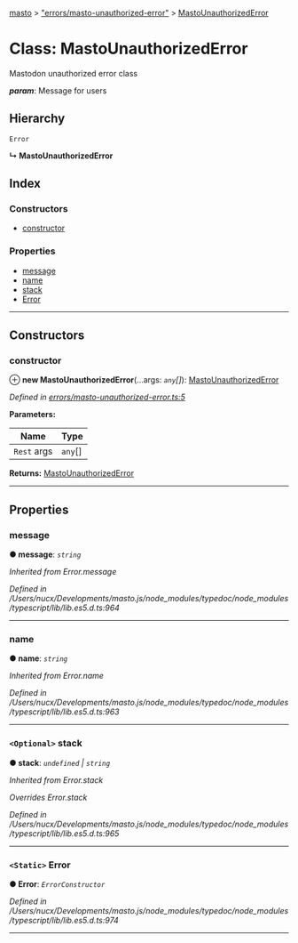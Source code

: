 [masto](../README.md) > ["errors/masto-unauthorized-error"](../modules/_errors_masto_unauthorized_error_.md) > [MastoUnauthorizedError](../classes/_errors_masto_unauthorized_error_.mastounauthorizederror.md)

# Class: MastoUnauthorizedError

Mastodon unauthorized error class

*__param__*: Message for users

## Hierarchy

 `Error`

**↳ MastoUnauthorizedError**

## Index

### Constructors

* [constructor](_errors_masto_unauthorized_error_.mastounauthorizederror.md#constructor)

### Properties

* [message](_errors_masto_unauthorized_error_.mastounauthorizederror.md#message)
* [name](_errors_masto_unauthorized_error_.mastounauthorizederror.md#name)
* [stack](_errors_masto_unauthorized_error_.mastounauthorizederror.md#stack)
* [Error](_errors_masto_unauthorized_error_.mastounauthorizederror.md#error)

---

## Constructors

<a id="constructor"></a>

###  constructor

⊕ **new MastoUnauthorizedError**(...args: *`any`[]*): [MastoUnauthorizedError](_errors_masto_unauthorized_error_.mastounauthorizederror.md)

*Defined in [errors/masto-unauthorized-error.ts:5](https://github.com/neet/masto.js/blob/390e749/src/errors/masto-unauthorized-error.ts#L5)*

**Parameters:**

| Name | Type |
| ------ | ------ |
| `Rest` args | `any`[] |

**Returns:** [MastoUnauthorizedError](_errors_masto_unauthorized_error_.mastounauthorizederror.md)

___

## Properties

<a id="message"></a>

###  message

**● message**: *`string`*

*Inherited from Error.message*

*Defined in /Users/nucx/Developments/masto.js/node_modules/typedoc/node_modules/typescript/lib/lib.es5.d.ts:964*

___
<a id="name"></a>

###  name

**● name**: *`string`*

*Inherited from Error.name*

*Defined in /Users/nucx/Developments/masto.js/node_modules/typedoc/node_modules/typescript/lib/lib.es5.d.ts:963*

___
<a id="stack"></a>

### `<Optional>` stack

**● stack**: *`undefined` \| `string`*

*Inherited from Error.stack*

*Overrides Error.stack*

*Defined in /Users/nucx/Developments/masto.js/node_modules/typedoc/node_modules/typescript/lib/lib.es5.d.ts:965*

___
<a id="error"></a>

### `<Static>` Error

**● Error**: *`ErrorConstructor`*

*Defined in /Users/nucx/Developments/masto.js/node_modules/typedoc/node_modules/typescript/lib/lib.es5.d.ts:974*

___

